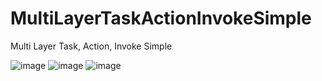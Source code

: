 # MultiLayerTaskActionInvokeSimple
Multi Layer Task, Action, Invoke Simple

![image](https://cloud.githubusercontent.com/assets/39780/13586696/300facf4-e4cb-11e5-9c18-52a99d33bb6a.png)
![image](https://cloud.githubusercontent.com/assets/39780/13586719/5c74bc30-e4cb-11e5-95e2-be75f4eab0ab.png)
![image](https://cloud.githubusercontent.com/assets/39780/13586758/84c4b8f2-e4cb-11e5-8c74-bb0891a333a7.png)
